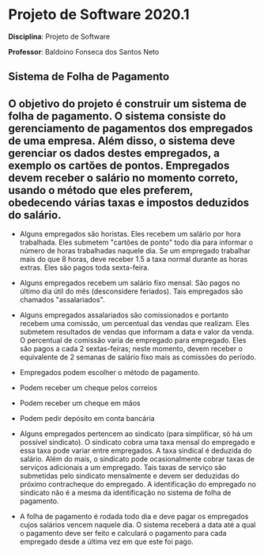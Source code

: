 # Projeto de Software 2020.1

**Disciplina**: Projeto de Software

**Professor**: Baldoino Fonseca dos Santos Neto  

## Sistema de Folha de Pagamento  
  O objetivo do projeto é construir um sistema de folha de pagamento. O sistema consiste do  gerenciamento de pagamentos dos empregados de uma empresa. Além disso, o sistema deve  gerenciar os dados destes empregados, a exemplo os cartões de pontos. Empregados devem receber  o salário no momento correto, usando o método que eles preferem, obedecendo várias taxas e  impostos deduzidos do salário.
-------

  - Alguns empregados são horistas. Eles recebem um salário por hora trabalhada. Eles  submetem "cartões de ponto" todo dia para informar o número de horas trabalhadas naquele  dia. Se um empregado trabalhar mais do que 8 horas, deve receber 1.5 a taxa normal  durante as horas extras. Eles são pagos toda sexta-feira.  
  - Alguns empregados recebem um salário fixo mensal. São pagos no último dia útil do mês  (desconsidere feriados). Tais empregados são chamados "assalariados".  
  - Alguns empregados assalariados são comissionados e portanto recebem uma comissão, um  percentual das vendas que realizam. Eles submetem resultados de vendas que informam a  data e valor da venda. O percentual de comissão varia de empregado para empregado. Eles  são pagos a cada 2 sextas-feiras; neste momento, devem receber o equivalente de 2 semanas  de salário fixo mais as comissões do período.  
 - Empregados podem escolher o método de pagamento.  
 - Podem receber um cheque pelos correios  
 - Podem receber um cheque em mãos  
 - Podem pedir depósito em conta bancária  
 
 - Alguns empregados pertencem ao sindicato (para simplificar, só há um possível sindicato).  O sindicato cobra uma taxa mensal do empregado e essa taxa pode variar entre  empregados. A taxa sindical é deduzida do salário. Além do mais, o sindicato pode  ocasionalmente cobrar taxas de serviços adicionais a um empregado. Tais taxas de serviço  são submetidas pelo sindicato mensalmente e devem ser deduzidas do próximo  contracheque do empregado. A identificação do empregado no sindicato não é a mesma da  identificação no sistema de folha de pagamento.  
 - A folha de pagamento é rodada todo dia e deve pagar os empregados cujos salários vencem  naquele dia. O sistema receberá a data até a qual o pagamento deve ser feito e calculará o  pagamento para cada empregado desde a última vez em que este foi pago.

